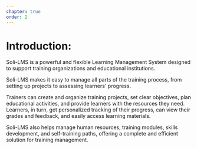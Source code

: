 ```yaml
---
chapter: true
order: 2
---
```


<a id="Introduction"></a>

# **Introduction:**

Soli-LMS is a powerful and flexible Learning Management System designed to support training organizations and educational institutions.

Soli-LMS makes it easy to manage all parts of the training process, from setting up projects to assessing learners' progress.

Trainers can create and organize training projects, set clear objectives, plan educational activities, and provide learners with the resources they need. Learners, in turn, get personalized tracking of their progress, can view their grades and feedback, and easily access learning materials.

Soli-LMS also helps manage human resources, training modules, skills development, and self-training paths, offering a complete and efficient solution for training management.
